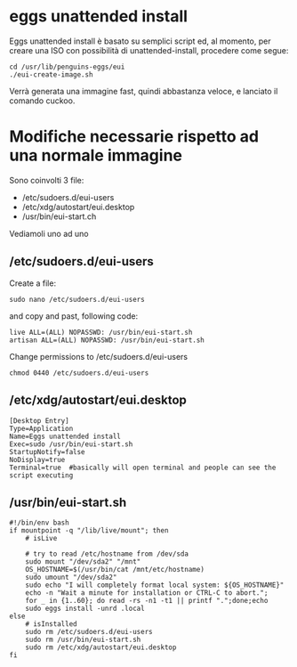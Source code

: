 # eggs unattended install

Eggs unattended install è basato su semplici script ed, al momento, 
per creare una ISO con possibilità di unattended-install, procedere come segue:

```
cd /usr/lib/penguins-eggs/eui
./eui-create-image.sh
```
Verrà generata una immagine fast, quindi abbastanza veloce, e lanciato il comando cuckoo.


# Modifiche necessarie rispetto ad una normale immagine

Sono coinvolti 3 file:
* /etc/sudoers.d/eui-users
* /etc/xdg/autostart/eui.desktop
* /usr/bin/eui-start.ch

Vediamoli uno ad uno

## /etc/sudoers.d/eui-users

Create a file:
```
sudo nano /etc/sudoers.d/eui-users
```
and copy and past, following code:

```
live ALL=(ALL) NOPASSWD: /usr/bin/eui-start.sh
artisan ALL=(ALL) NOPASSWD: /usr/bin/eui-start.sh
```
Change permissions to /etc/sudoers.d/eui-users
```
chmod 0440 /etc/sudoers.d/eui-users
```

##  /etc/xdg/autostart/eui.desktop

```
[Desktop Entry]
Type=Application
Name=Eggs unattended install
Exec=sudo /usr/bin/eui-start.sh
StartupNotify=false
NoDisplay=true
Terminal=true  #basically will open terminal and people can see the script executing
```

## /usr/bin/eui-start.sh

```
#!/bin/env bash
if mountpoint -q "/lib/live/mount"; then 
    # isLive

    # try to read /etc/hostname from /dev/sda
    sudo mount "/dev/sda2" "/mnt"
    OS_HOSTNAME=$(/usr/bin/cat /mnt/etc/hostname)
    sudo umount "/dev/sda2"
    sudo echo "I will completely format local system: ${OS_HOSTNAME}"
    echo -n "Wait a minute for installation or CTRL-C to abort.";
    for _ in {1..60}; do read -rs -n1 -t1 || printf ".";done;echo
    sudo eggs install -unrd .local
else  
    # isInstalled
    sudo rm /etc/sudoers.d/eui-users
    sudo rm /usr/bin/eui-start.sh
    sudo rm /etc/xdg/autostart/eui.desktop
fi
```
